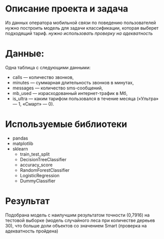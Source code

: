 # Описание проекта и задача
Из данных оператора мобильной связи по поведению пользователей нужно построить модель для задачи классификации, которая выберет подходящий тариф. *нужно использовать проверку на адекватность*

# Данные:
Одна таблица с следующими данными:
- сalls — количество звонков,
- minutes — суммарная длительность звонков в минутах,
- messages — количество sms-сообщений,
- mb_used — израсходованный интернет-трафик в Мб,
- is_ultra — каким тарифом пользовался в течение месяца («Ультра» — 1, «Смарт» — 0).

# Используемые библиотеки
- pandas
- matplotlib
- sklearn
    - train_test_split
    - DecisionTreeClassifier
    - accuracy_score
    - RandomForestClassifier
    - LogisticRegression
    - DummyClassifier

# Результат
Подобрана модель с наилучшим результатом точности (0,7916) на тестовой выборке (модель случайного леса при количестве дереьев 30), что больше доли объектов со значением Smart (проверка на адекватность пройдена)
